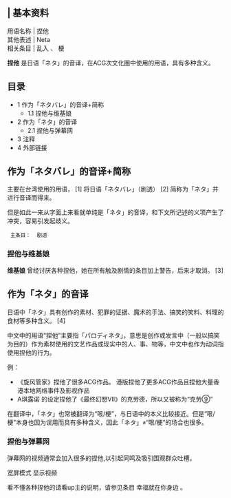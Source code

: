 |  **基本资料**  
---  
用语名称  |  捏他   
其他表述  |  Neta   
相关条目  |  乱入  、  梗   
  
**捏他** 是日语「ネタ」的音译，在ACG次文化圈中使用的用语，具有多种含义。

##  目录

  * 1  作为「ネタバレ」的音译+简称 
    * 1.1  捏他与维基娘 
  * 2  作为「ネタ」的音译 
    * 2.1  捏他与弹幕网 
  * 3  注释 
  * 4  外部链接 

##  作为「ネタバレ」的音译+简称

主要在台湾使用的用语，  [1]  将日语「ネタバレ」（剧透）  [2]  简称为「ネタ」并进行音译而得来。

但是如此一来从字面上来看就单纯是「ネタ」的音译，和下文所记述的义项产生了冲突，容易引发起歧义。

     主条目：  剧透 

###  捏他与维基娘

**维基娘** 曾经讨厌各种捏他，她在所有触及剧情的条目加上警告，后来才取消。  [3]

##  作为「ネタ」的音译

日语中「ネタ」具有创作的素材、犯罪的证据、魔术的手法、搞笑的笑料、料理的食材等多种含义。  [4]

中文中的用语“捏他”主要指「パロディネタ」，意思是创作或发言中（一般以搞笑为目的）作为素材使用的文艺作品或现实中的人、事、物等，中文中也作为动词指使用捏他的行为。

例：

  * 《旋风管家》捏他了很多ACG作品。  港版捏他了更多ACG作品且捏他大量香港本地网络事件及影视作品 
  * A琪露诺  的设定捏他了《最终幻想VII》的克劳德，所以又被称为“克劳⑨” 

在翻译中，「ネタ」也常被翻译为“哏/梗”，与日语中的本义比较接近。但是“哏/梗”本身也因为误用而具有多种含义，因此「ネタ」≠“哏/梗”的场合也很多。

###  捏他与弹幕网

弹幕网的视频通常会加入很多的捏他,以引起同鸣及吸引围观群众吐槽。

宽屏模式  显示视频

看不懂各种捏他的请看up主的说明，请参见条目  幸福就在你身边  。